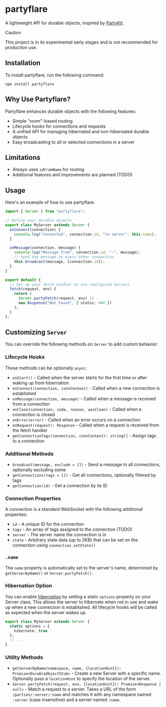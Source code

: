 # partyflare

A lightweight API for durable objects, inspired by [PartyKit](https://www.partykit.io/).

> [!CAUTION]
> This project is in its experimental early stages and is not recommended for production use.

## Installation

To install partyflare, run the following command:

```shell
npm install partyflare
```

## Why Use Partyflare?

Partyflare enhances durable objects with the following features:

- Simple "room"-based routing
- Lifecycle hooks for connections and requests
- A unified API for managing hibernated and non-hibernated durable objects
- Easy broadcasting to all or selected connections in a server

## Limitations

- Always uses `idFromName` for routing
- Additional features and improvements are planned (TODO)

## Usage

Here's an example of how to use partyflare:

```ts
import { Server } from "partyflare";

// Define your durable objects
export class MyServer extends Server {
  onConnect(connection) {
    console.log("Connected", connection.id, "to server", this.name);
  }

  onMessage(connection, message) {
    console.log("Message from", connection.id, ":", message);
    // Send the message to every other connection
    this.broadcast(message, [connection.id]);
  }
}

export default {
  // Set up your fetch handler to use configured Servers
  fetch(request, env) {
    return (
      Server.partyFetch(request, env) ||
      new Response("Not Found", { status: 404 })
    );
  }
};
```

## Customizing `Server`

You can override the following methods on `Server` to add custom behavior:

### Lifecycle Hooks

These methods can be optionally `async`:

- `onStart()` - Called when the server starts for the first time or after waking up from hibernation
- `onConnect(connection, connContext)` - Called when a new connection is established
- `onMessage(connection, message)` - Called when a message is received from a connection
- `onClose(connection, code, reason, wasClean)` - Called when a connection is closed
- `onError(error)` - Called when an error occurs on a connection
- `onRequest(request): Response` - Called when a request is received from the fetch handler
- `getConnectionTags(connection, connContext): string[]` - Assign tags to a connection

### Additional Methods

- `broadcast(message, exclude = [])` - Send a message to all connections, optionally excluding some
- `getConnections(tags = [])` - Get all connections, optionally filtered by tags
- `getConnection(id)` - Get a connection by its ID

### Connection Properties

A connection is a standard WebSocket with the following additional properties:

- `id` - A unique ID for the connection
- `tags` - An array of tags assigned to the connection (TODO)
- `server` - The server name the connection is in
- `state` - Arbitrary state data (up to 2KB) that can be set on the connection using `connection.setState()`

### `.name`

The `name` property is automatically set to the server's name, determined by `getServerByName()` or `Server.partyFetch()`.

### Hibernation Option

You can enable [hibernation](https://developers.cloudflare.com/durable-objects/reference/websockets/#websocket-hibernation) by setting a static `options` property on your Server class. This allows the server to hibernate when not in use and wake up when a new connection is established. All lifecycle hooks will be called as expected when the server wakes up.

```ts
export class MyServer extends Server {
  static options = {
    hibernate: true
  };
  // ...
}
```

### Utility Methods

- `getServerByName(namespace, name, {locationHint}): Promise<DurableObjectStub>` - Create a new Server with a specific name. Optionally pass a `locationHint` to specify the location of the server.
- `Server.partyFetch(request, env, {locationHint}): Promise<Response | null>` - Match a request to a server. Takes a URL of the form `/parties/:server/:name` and matches it with any namespace named `:server` (case insensitive) and a server named `:name`.
